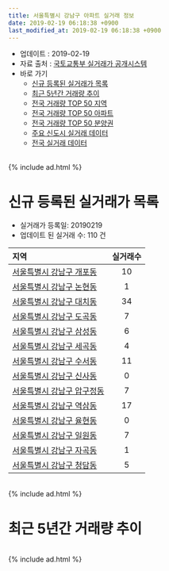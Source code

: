 ```yaml
---
title: 서울특별시 강남구 아파트 실거래 정보
date: 2019-02-19 06:18:38 +0900
last_modified_at: 2019-02-19 06:18:38 +0900
---
```


* 업데이트 : 2019-02-19
* 자료 출처 : [국토교통부 실거래가 공개시스템](http://rt.molit.go.kr)
* 바로 가기
    * [신규 등록된 실거래가 목록](#신규-등록된-실거래가-목록)
    * [최근 5년간 거래량 추이](#최근-5년간-거래량-추이)
    * [전국 거래량 TOP 50 지역](https://ayogom.github.io/apt-trade-info/최근-3개월-전국에서-가장-거래가-많이-발생한-지역)
    * [전국 거래량 TOP 50 아파트](https://ayogom.github.io/apt-trade-info/최근-3개월-전국에서-가장-거래가-많이-발생한-아파트)
    * [전국 거래량 TOP 50 분양권](https://ayogom.github.io/apt-trade-info/최근-3개월-전국에서-가장-거래가-많이-발생한-분양권)
    * [주요 신도시 실거래 데이터](https://ayogom.github.io/apt-trade-info/주요-신도시)
    * [전국 실거래 데이터](https://ayogom.github.io/apt-trade-info/전국)

<br>
{% include ad.html %}
<br>

# 신규 등록된 실거래가 목록
* 실거래가 등록일: 20190219
* 업데이트 된 실거래 수: 110 건


|지역|실거래수|
|:---|:---:|
|[서울특별시 강남구 개포동](https://ayogom.github.io/apt-trade-info/서울특별시-강남구-개포동)|10|
|[서울특별시 강남구 논현동](https://ayogom.github.io/apt-trade-info/서울특별시-강남구-논현동)|1|
|[서울특별시 강남구 대치동](https://ayogom.github.io/apt-trade-info/서울특별시-강남구-대치동)|34|
|[서울특별시 강남구 도곡동](https://ayogom.github.io/apt-trade-info/서울특별시-강남구-도곡동)|7|
|[서울특별시 강남구 삼성동](https://ayogom.github.io/apt-trade-info/서울특별시-강남구-삼성동)|6|
|[서울특별시 강남구 세곡동](https://ayogom.github.io/apt-trade-info/서울특별시-강남구-세곡동)|4|
|[서울특별시 강남구 수서동](https://ayogom.github.io/apt-trade-info/서울특별시-강남구-수서동)|11|
|[서울특별시 강남구 신사동](https://ayogom.github.io/apt-trade-info/서울특별시-강남구-신사동)|0|
|[서울특별시 강남구 압구정동](https://ayogom.github.io/apt-trade-info/서울특별시-강남구-압구정동)|7|
|[서울특별시 강남구 역삼동](https://ayogom.github.io/apt-trade-info/서울특별시-강남구-역삼동)|17|
|[서울특별시 강남구 율현동](https://ayogom.github.io/apt-trade-info/서울특별시-강남구-율현동)|0|
|[서울특별시 강남구 일원동](https://ayogom.github.io/apt-trade-info/서울특별시-강남구-일원동)|7|
|[서울특별시 강남구 자곡동](https://ayogom.github.io/apt-trade-info/서울특별시-강남구-자곡동)|1|
|[서울특별시 강남구 청담동](https://ayogom.github.io/apt-trade-info/서울특별시-강남구-청담동)|5|


<br>
{% include ad.html %}
<br>

# 최근 5년간 거래량 추이


<div style="width:100%;">
    <canvas id="deal_progress" height="200"></canvas>
</div>

<script>
new Chart(document.getElementById("deal_progress"), {
    type: 'line',
    data: {
        labels: ['201402','201403','201404','201405','201406','201407','201408','201409','201410','201411','201412','201501','201502','201503','201504','201505','201506','201507','201508','201509','201510','201511','201512','201601','201602','201603','201604','201605','201606','201607','201608','201609','201610','201611','201612','201701','201702','201703','201704','201705','201706','201707','201708','201709','201710','201711','201712','201801','201802','201803','201804','201805','201806','201807','201808','201809','201810','201811','201812','201901','201902'],
        datasets: [{
            label: '매매',
            pointRadius: 1,
            data: [578, 448, 313, 341, 359, 440, 637, 670, 565, 348, 454, 598, 623, 894, 780, 680, 611, 643, 420, 520, 683, 527, 278, 274, 265, 596, 852, 772, 797, 593, 643, 695, 677, 242, 245, 209, 356, 546, 615, 1180, 718, 1008, 233, 472, 446, 744, 690, 793, 357, 324, 133, 136, 142, 302, 738, 309, 139, 72, 80, 32, 2],
            borderColor: "rgba(255, 201, 14, 1)",
            backgroundColor: "rgba(255, 201, 14, 0.5)",
            fill: false,
            lineTension: 0
        },{
            label: '전월세',
            pointRadius: 1,
            data: [1488, 1368, 1284, 1235, 1198, 1316, 1357, 1200, 1416, 1456, 1634, 1783, 1551, 1554, 1337, 1180, 1168, 1298, 1158, 963, 1437, 1253, 1509, 1505, 1292, 1292, 1115, 1291, 1079, 1180, 1164, 1084, 1425, 1382, 1717, 1279, 1492, 1211, 1098, 1121, 1043, 1189, 1222, 1260, 1082, 1353, 1536, 1415, 1242, 1395, 990, 1118, 1064, 1053, 1049, 1012, 1242, 1264, 1143, 809, 260],
            borderColor: "rgba(0, 141, 185, 1)",
            backgroundColor: "rgba(0, 141, 185, 0.5)",
            fill: false,
            lineTension: 0
        }
        ]
    },
    options: {
        responsive: true,
        title: {
            display: false
        },
        tooltips: {
            mode: 'index',
            intersect: false
        },
        hover: {
            mode: 'nearest',
            intersect: true
        },
        scales: {
            xAxes: [{
                display: true,
                scaleLabel: {
                    display: true,
                    labelString: '년/월'
                }
            }],
            yAxes: [{
                display: true,
                ticks: {
                    suggestedMin: 0,
                },
                scaleLabel: {
                    display: true,
                    labelString: '실거래 수'
                }
            }]
        }
    }
});

</script>


<br>
{% include ad.html %}
<br>

